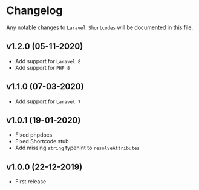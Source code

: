 # Changelog

Any notable changes to `Laravel Shortcodes` will be documented in this file.

## v1.2.0 (05-11-2020)

- Add support for `Laravel 8`
- Add support for `PHP 8`

## v1.1.0 (07-03-2020)

- Add support for `Laravel 7`

## v1.0.1 (19-01-2020)

- Fixed phpdocs
- Fixed Shortcode stub
- Add missing `string` typehint to `resolveAttributes`

## v1.0.0 (22-12-2019)

- First release
